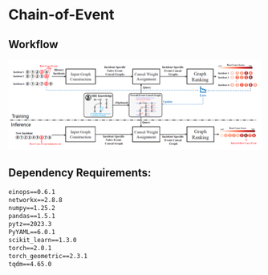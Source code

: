 # Chain-of-Event

## Workflow
![](imgs/workflow.png)

## Dependency Requirements:
```
einops==0.6.1
networkx==2.8.8
numpy==1.25.2
pandas==1.5.1
pytz==2023.3
PyYAML==6.0.1
scikit_learn==1.3.0
torch==2.0.1
torch_geometric==2.3.1
tqdm==4.65.0
```


